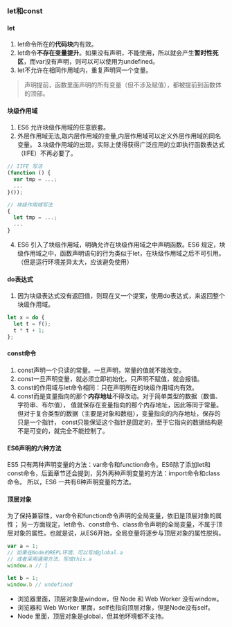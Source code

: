 ### let和const
#### let
1. let命令所在的**代码块**内有效。
2. let命令**不存在变量提升**。如果没有声明，不能使用，所以就会产生**暂时性死区**，而var没有声明，则可以可以使用为undefined。
3. let不允许在相同作用域内，重复声明同一个变量。  
> 声明提前，函数里面声明的所有变量（但不涉及赋值），都被提前到函数体的顶部。
#### 块级作用域
1. ES6 允许块级作用域的任意嵌套。
2. 外层作用域无法,取内层作用域的变量,内层作用域可以定义外层作用域的同名变量。
3.块级作用域的出现，实际上使得获得广泛应用的立即执行函数表达式（IIFE）不再必要了。
```js
// IIFE 写法
(function () {
  var tmp = ...;
  ...
}());

// 块级作用域写法
{
  let tmp = ...;
  ...
}
```
4. ES6 引入了块级作用域，明确允许在块级作用域之中声明函数。ES6 规定，块级作用域之中，函数声明语句的行为类似于let，在块级作用域之后不可引用。
（但是运行环境差异太大，应该避免使用）
#### do表达式
1. 因为块级表达式没有返回值，则现在又一个提案，使用do表达式，来返回整个块级作用域。  
```js
let x = do {
  let t = f();
  t * t + 1;
};
```
#### const命令
1. const声明一个只读的常量。一旦声明，常量的值就不能改变。
2. const一旦声明变量，就必须立即初始化，只声明不赋值，就会报错。
3. const的作用域与let命令相同：只在声明所在的块级作用域内有效。
4. const而是变量指向的那个**内存地址**不得改动。对于简单类型的数据（数值、字符串、布尔值），
值就保存在变量指向的那个内存地址，因此等同于常量。但对于复合类型的数据（主要是对象和数组），变量指向的内存地址，保存的只是一个指针，
const只能保证这个指针是固定的，至于它指向的数据结构是不是可变的，就完全不能控制了。
#### ES6声明的六种方法
ES5 只有两种声明变量的方法：var命令和function命令。ES6除了添加let和const命令，后面章节还会提到，另外两种声明变量的方法：import命令和class命令。
所以，ES6 一共有6种声明变量的方法。
#### 顶层对象
为了保持兼容性，var命令和function命令声明的全局变量，依旧是顶层对象的属性；
另一方面规定，let命令、const命令、class命令声明的全局变量，不属于顶层对象的属性。也就是说，从ES6开始，全局变量将逐步与顶层对象的属性脱钩。
```js
var a = 1;
// 如果在Node的REPL环境，可以写成global.a
// 或者采用通用方法，写成this.a
window.a // 1

let b = 1;
window.b // undefined
```
* 浏览器里面，顶层对象是window，但 Node 和 Web Worker 没有window。
* 浏览器和 Web Worker 里面，self也指向顶层对象，但是Node没有self。
* Node 里面，顶层对象是global，但其他环境都不支持。






